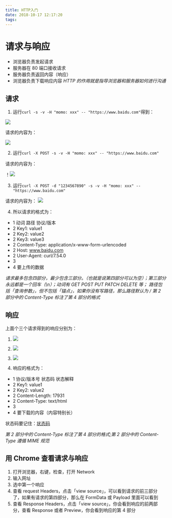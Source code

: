 ```yaml
---
title: HTTP入门
date: 2018-10-17 12:17:20
tags:
---
```

# 请求与响应

- 浏览器负责发起请求
- 服务器在 80 端口接收请求
- 服务器负责返回内容（响应）
- 浏览器负责下载响应内容
*HTTP 的作用就是指导浏览器和服务器如何进行沟通*

## 请求

1. 运行`curl -s -v -H "momo: xxx" -- "https://www.baidu.com"`得到：

![](https://upload-images.jianshu.io/upload_images/9617841-83490cf11a0bd2ff.png?imageMogr2/auto-orient/strip%7CimageView2/2/w/1240)

请求的内容为：

![](https://upload-images.jianshu.io/upload_images/9617841-db595e7112c6ac85.png?imageMogr2/auto-orient/strip%7CimageView2/2/w/1240)

2. 运行`curl -X POST -s -v -H "momo: xxx" -- "https://www.baidu.com"`

请求的内容为：

！![](https://upload-images.jianshu.io/upload_images/9617841-da2f6eac6b73f53d.png?imageMogr2/auto-orient/strip%7CimageView2/2/w/1240)

3. 运行`curl -X POST -d "1234567890" -s -v -H "momo: xxx" -- "https://www.baidu.com"`

请求的内容为：
![](https://upload-images.jianshu.io/upload_images/9617841-9a294a72b2840eca.png?imageMogr2/auto-orient/strip%7CimageView2/2/w/1240)

4. 所以请求的格式为：
- 1 动词 路径 协议/版本
- 2 Key1: value1
- 2 Key2: value2
- 2 Key3: value3
- 2 Content-Type: application/x-www-form-urlencoded
- 2 Host: www.baidu.com
- 2 User-Agent: curl/7.54.0
- 3 
- 4 要上传的数据

*请求最多包含四部分，最少包含三部分。（也就是说第四部分可以为空）；第三部分永远都是一个回车（\n）；动词有 GET POST PUT PATCH DELETE 等； 路径包括「查询参数」，但不包括「锚点」，如果你没有写路径，那么路径默认为 /
第 2 部分中的 Content-Type 标注了第 4 部分的格式*

## 响应

上面个三个请求得到的响应分别为：

1. ![](https://upload-images.jianshu.io/upload_images/9617841-ec0aeb00d4189ebf.png?imageMogr2/auto-orient/strip%7CimageView2/2/w/1240)

2. ![](https://upload-images.jianshu.io/upload_images/9617841-12141ea44074104d.png?imageMogr2/auto-orient/strip%7CimageView2/2/w/1240)

3. ![](https://upload-images.jianshu.io/upload_images/9617841-e05da003bfc86952.png?imageMogr2/auto-orient/strip%7CimageView2/2/w/1240)

4. 响应的格式为：

- 1 协议/版本号 状态码 状态解释
- 2 Key1: value1
- 2 Key2: value2
- 2 Content-Length: 17931
- 2 Content-Type: text/html
- 3
- 4 要下载的内容（内容特别长）

状态码要记住：[状态码](https://zh.wikipedia.org/wiki/HTTP%E7%8A%B6%E6%80%81%E7%A0%81)

*第 2 部分中的 Content-Type 标注了第 4 部分的格式;第 2 部分中的 Content-Type 遵循 MIME 规范*

## 用 Chrome 查看请求与响应

1. 打开浏览器，右键，检查，打开 Network
2. 输入网址
3. 选中第一个响应
4. 查看 request Headers，点击「view source」，可以看到请求的前三部分了，如果有请求的第四部分，那么在 FormData 或 Payload 里面可以看到
5. 查看 Response Headers，点击「view source」，你会看到响应的前两部分，查看 Response 或者 Preview，你会看到响应的第 4 部分

